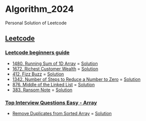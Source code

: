 # Algorithm_2024
Personal Solution of Leetcode

## [Leetcode](https://swexpertacademy.com/main/main.do)

### [Leetcode beginners guide](https://leetcode.com/explore/learn/card/the-leetcode-beginners-guide/)
- [1480. Running Sum of 1D Array](https://leetcode.com/problems/running-sum-of-1d-array/description/) = [Solution](https://github.com/devOTTO/Algorithm_2024/blob/main/leetcode/1480.cpp)
- [1672. Richest Customer Wealth](https://leetcode.com/problems/richest-customer-wealth/description/) = [Solution](https://github.com/devOTTO/Algorithm_2024/blob/main/leetcode/1672.cpp)
- [412. Fizz Buzz](https://leetcode.com/problems/fizz-buzz/description/) = [Solution](https://github.com/devOTTO/Algorithm_2024/blob/main/leetcode/412.cpp)
- [1342. Number of Steps to Reduce a Number to Zero](https://leetcode.com/problems/number-of-steps-to-reduce-a-number-to-zero/description/) = [Solution](https://github.com/devOTTO/Algorithm_2024/blob/main/leetcode/1342.cpp)
- [876. Middle of the Linked List](https://leetcode.com/problems/middle-of-the-linked-list/description/) = [Solution](https://github.com/devOTTO/Algorithm_2024/blob/main/leetcode/876.cpp)
- [383. Ransom Note](https://leetcode.com/problems/ransom-note/description/) = [Solution](https://github.com/devOTTO/Algorithm_2024/blob/main/leetcode/383.cpp)

### [Top Interview Questions Easy - Array](https://leetcode.com/explore/featured/card/top-interview-questions-easy/92/array/)
- [Remove Duplicates from Sorted Array](https://leetcode.com/explore/featured/card/top-interview-questions-easy/92/array/727/) = [Solution](https://github.com/devOTTO/Algorithm_2024/blob/main/leetcode/Top_Interview_Questions_Easy_Array/727.cpp)
